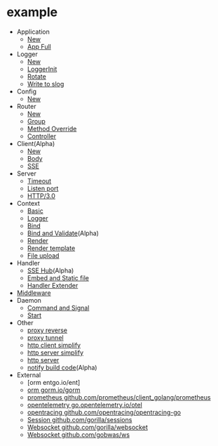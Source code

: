 # example

- Application
	- [New](appNew.go)
	- [App Full](appFull.go)
- Logger
	- [New](loggerNew.go)
	- [LoggerInit](loggerInit.go)
	- [Rotate](loggerRotate.go)
	- [Write to slog](loggerSlog.go)
- Config
	- [New](configNew.go)
- Router
	- [New](routerNew.go)
	- [Group](routerGroup.go)
	- [Method Override](routerMethod.go)
	- [Controller](routerController.go)
- Client(Alpha)
	- [New](clientNew.go)
	- [Body](clientBody.go)
	- [SSE](clientEvent.go)
- Server
	- [Timeout](serverNew.go)
	- [Listen port](serverListen.go)
	- [HTTP/3.0](serverHttp3.go)
- Context
	- [Basic](contextBasic.go)
	- [Logger](contextLogger.go)
	- [Bind](contextBind.go)
	- [Bind and Validate](contextBindValid.go)(Alpha)
	- [Render](contextRender.go)
	- [Render template](contextTemplate.go)
	- [File upload](contextUpload.go)
- Handler
	- [SSE Hub](handlerEvent.go)(Alpha)
	- [Embed and Static file](handlerEmbed.go)
	- [Handler Extender](handlerExtender.go)
- [Middleware](middleware.go)
- Daemon
	- [Command and Signal](daemonNew.go)
	- [Start](daemonStart.go)
- Other
	- [proxy reverse](otherProxy.go)
	- [proxy tunnel](otherTunnel.go)
	- [http client simplify](otherHttpClient.go)
	- [http server simplify](otherHttpServer.go)
	- [http server](otherHttpServer2.go)
	- [notify build code](otherNotify.go)(Alpha)
- External
	- [orm entgo.io/ent]
	- [orm gorm.io/gorm](externalGorm.go)
	- [prometheus github.com/prometheus/client_golang/prometheus](externalPrometheus.go)
	- [opentelemetry go.opentelemetry.io/otel](externalOpentelemetry.go)
	- [opentracing github.com/opentracing/opentracing-go](externalOpentracing.go)
	- [Session github.com/gorilla/sessions](externalSessionGorilla.go)
	- [Websocket github.com/gorilla/websocket](externalWebsocketGorilla.go)
	- [Websocket github.com/gobwas/ws](externalWebsocketGobwas.go)
